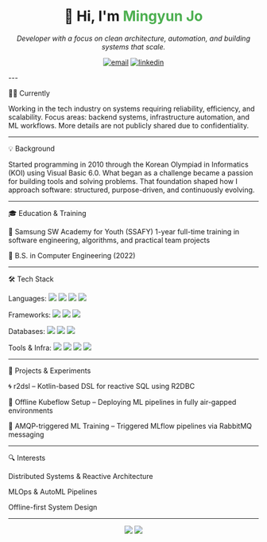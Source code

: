 <h1 align="center">👋 Hi, I'm <span style="color:#4CAF50;">Mingyun Jo</span></h1><p align="center">
  <i>Developer with a focus on clean architecture, automation, and building systems that scale.</i>
</p><p align="center">
  <a href="mailto:jmg97@kakao.com"><img src="https://img.shields.io/badge/Email-jmg97@kakao.com-blue?style=flat-square&logo=gmail" alt="email"/></a>
  <a href="https://linkedin.com/in/mjjo97"><img src="https://img.shields.io/badge/LinkedIn-mjjo97-0A66C2?style=flat-square&logo=linkedin" alt="linkedin"/></a>
</p>
---

🧑‍💻 Currently

Working in the tech industry on systems requiring reliability, efficiency, and scalability.
Focus areas: backend systems, infrastructure automation, and ML workflows.
More details are not publicly shared due to confidentiality.


---

💡 Background

Started programming in 2010 through the Korean Olympiad in Informatics (KOI) using Visual Basic 6.0.
What began as a challenge became a passion for building tools and solving problems.
That foundation shaped how I approach software: structured, purpose-driven, and continuously evolving.


---

🎓 Education & Training

🔹 Samsung SW Academy for Youth (SSAFY)
1-year full-time training in software engineering, algorithms, and practical team projects

🔹 B.S. in Computer Engineering (2022)



---

🛠️ Tech Stack

Languages:
<img src="https://img.shields.io/badge/Java-ED8B00?style=flat-square&logo=openjdk&logoColor=white"/> <img src="https://img.shields.io/badge/Kotlin-0095D5?style=flat-square&logo=kotlin&logoColor=white"/> <img src="https://img.shields.io/badge/Python-3776AB?style=flat-square&logo=python&logoColor=white"/> <img src="https://img.shields.io/badge/JavaScript-F7DF1E?style=flat-square&logo=javascript&logoColor=black"/>

Frameworks:
<img src="https://img.shields.io/badge/Spring%20WebFlux-6DB33F?style=flat-square&logo=spring&logoColor=white"/> <img src="https://img.shields.io/badge/React-61DAFB?style=flat-square&logo=react&logoColor=black"/> <img src="https://img.shields.io/badge/Node.js-339933?style=flat-square&logo=nodedotjs&logoColor=white"/>

Databases:
<img src="https://img.shields.io/badge/PostgreSQL-4169E1?style=flat-square&logo=postgresql&logoColor=white"/> <img src="https://img.shields.io/badge/MongoDB-47A248?style=flat-square&logo=mongodb&logoColor=white"/> <img src="https://img.shields.io/badge/Redis-DC382D?style=flat-square&logo=redis&logoColor=white"/>

Tools & Infra:
<img src="https://img.shields.io/badge/Docker-2496ED?style=flat-square&logo=docker&logoColor=white"/> <img src="https://img.shields.io/badge/Git-F05032?style=flat-square&logo=git&logoColor=white"/> <img src="https://img.shields.io/badge/Kubernetes-326CE5?style=flat-square&logo=kubernetes&logoColor=white"/> <img src="https://img.shields.io/badge/Kafka-231F20?style=flat-square&logo=apachekafka&logoColor=white"/>


---

🧪 Projects & Experiments

🌀 r2dsl – Kotlin-based DSL for reactive SQL using R2DBC

🧱 Offline Kubeflow Setup – Deploying ML pipelines in fully air-gapped environments

📡 AMQP-triggered ML Training – Triggered MLflow pipelines via RabbitMQ messaging



---

🔍 Interests

Distributed Systems & Reactive Architecture

MLOps & AutoML Pipelines

Offline-first System Design



---

<p align="center">
  <img src="https://img.shields.io/badge/Always-Learning-orange?style=for-the-badge"/>
  <img src="https://img.shields.io/badge/Always-Building-blue?style=for-the-badge"/>
</p>